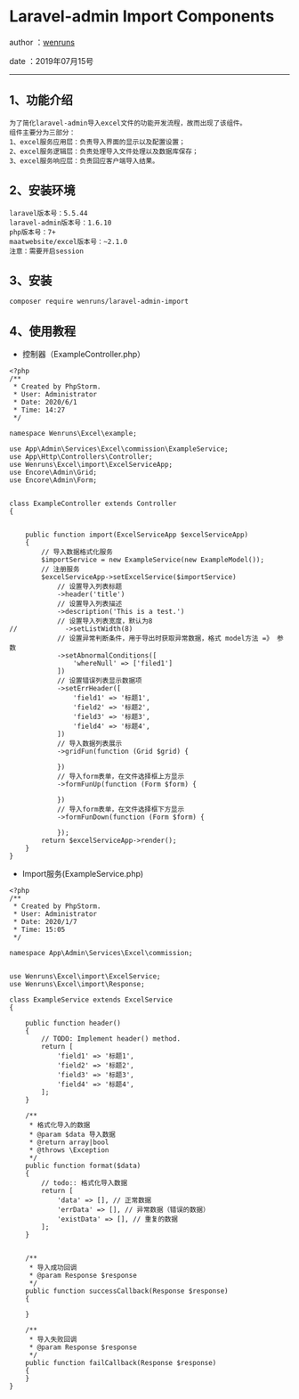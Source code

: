 Laravel-admin Import Components
=============================================
author ：[wenruns](https://github.com/wenruns/laravel-admin-import)

date ：2019年07月15号

____________________

1、功能介绍
----------------------------------------------

    为了简化laravel-admin导入excel文件的功能开发流程，故而出现了该组件。
    组件主要分为三部分：
    1、excel服务应用层：负责导入界面的显示以及配置设置；
    2、excel服务逻辑层：负责处理导入文件处理以及数据库保存；
    3、excel服务响应层：负责回应客户端导入结果。
    
2、安装环境
----------------------------------------------
    laravel版本号：5.5.44
    laravel-admin版本号：1.6.10
    php版本号：7+
    maatwebsite/excel版本号：~2.1.0
    注意：需要开启session

3、安装
----------------------------------------------
```angular2
composer require wenruns/laravel-admin-import
```
4、使用教程
----------------------------------------------
- 控制器（ExampleController.php）
```
<?php
/**
 * Created by PhpStorm.
 * User: Administrator
 * Date: 2020/6/1
 * Time: 14:27
 */

namespace Wenruns\Excel\example;

use App\Admin\Services\Excel\commission\ExampleService;
use App\Http\Controllers\Controller;
use Wenruns\Excel\import\ExcelServiceApp;
use Encore\Admin\Grid;
use Encore\Admin\Form;


class ExampleController extends Controller
{


    public function import(ExcelServiceApp $excelServiceApp)
    {
        // 导入数据格式化服务
        $importService = new ExampleService(new ExampleModel());
        // 注册服务
        $excelServiceApp->setExcelService($importService)
            // 设置导入列表标题
            ->header('title')
            // 设置导入列表描述
            ->description('This is a test.')
            // 设置导入列表宽度，默认为8
//            ->setListWidth(8)
            // 设置异常判断条件，用于导出时获取异常数据，格式 model方法 =》 参数
            ->setAbnormalConditions([
                'whereNull' => ['filed1']
            ])
            // 设置错误列表显示数据项
            ->setErrHeader([
                'field1' => '标题1',
                'field2' => '标题2',
                'field3' => '标题3',
                'field4' => '标题4',
            ])
            // 导入数据列表展示
            ->gridFun(function (Grid $grid) {

            })
            // 导入form表单，在文件选择框上方显示
            ->formFunUp(function (Form $form) {

            })
            // 导入form表单，在文件选择框下方显示
            ->formFunDown(function (Form $form) {

            });
        return $excelServiceApp->render();
    }
}
```

- Import服务(ExampleService.php)
```
<?php
/**
 * Created by PhpStorm.
 * User: Administrator
 * Date: 2020/1/7
 * Time: 15:05
 */

namespace App\Admin\Services\Excel\commission;


use Wenruns\Excel\import\ExcelService;
use Wenruns\Excel\import\Response;

class ExampleService extends ExcelService
{

    public function header()
    {
        // TODO: Implement header() method.
        return [
            'field1' => '标题1',
            'field2' => '标题2',
            'field3' => '标题3',
            'field4' => '标题4',
        ];
    }

    /**
     * 格式化导入的数据
     * @param $data 导入数据
     * @return array|bool
     * @throws \Exception
     */
    public function format($data)
    {
        // todo:: 格式化导入数据
        return [
            'data' => [], // 正常数据
            'errData' => [], // 异常数据（错误的数据）
            'existData' => [], // 重复的数据
        ];
    }


    /**
     * 导入成功回调
     * @param Response $response
     */
    public function successCallback(Response $response)
    {

    }

    /**
     * 导入失败回调
     * @param Response $response
     */
    public function failCallback(Response $response)
    {
    }
}
```
